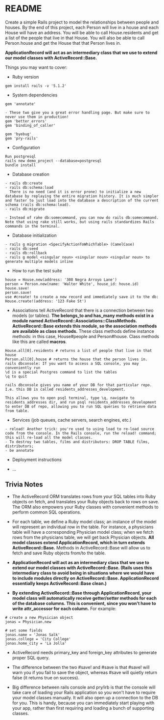 # README

Create a simple Rails project to model the relationships between people and houses. By the end of this project, each Person will live in a house and each House will have an address. You will be able to call House.residents and get a list of the people that live in that House. You will also be able to call Person.house and get the House that that Person lives in.

**ApplicationRecord will act as an intermediary class that we use to extend our model classes with ActiveRecord::Base.**

Things you may want to cover:
* Ruby version
```
gem install rails -v '5.1.2'
```

* System dependencies
```
gem 'annotate'

- These two give you a great error handling page. But make sure to never use them in production!
gem 'better_errors'
gem 'binding_of_caller'

gem 'byebug'
gem 'pry-rails'
```

* Configuration
```
Run postgresql
rails new demo_project --database=postgresql
bundle install
```

* Database creation
```
- rails db:create
- rails db:schema:load
  There is no need (and it is error prone) to initialize a new database by replaying the entire migration history. It is much simpler and faster to just load into the database a description of the current schema (rails db:schema:load).
- rails db:migrate

- Instead of rake db:somecommand, you can now do rails db:somecommand. Note that using rake still works, but using rails standardizes Rails commands in the terminal.
```

* Database initialization
```
- rails g migration <SpecifyActionToWhichTable> (CamelCase)
- rails db:seed
- rails db:rollback
- rails g model <singular noun> <singular noun> <singular noun> to generate multiple models inline
```

* How to run the test suite
```
house = House.new(address: '308 Negra Arroyo Lane')
person = Person.new(name: 'Walter White', house_id: house.id)
house.save!
person.save!
use #create! to create a new record and immediately save it to the db:
House.create!(address: '123 Fake St')
```
- Associations tell ActiveRecord that there is a connection between two models (or tables). **The belongs_to and has_many methods exist in a module named ActiveRecord::Associations::ClassMethods. ActiveRecord::Base extends this module, so the association methods are available as class methods.** These class methods define instance methods: in this case, House#people and Person#house. Class methods like this are called **macros**.

```
House.all[0].residents # returns a list of people that live in that house
Person.all[0].house # returns the house that the person lives in.
rails dbconsole: If you want to access a SQL console, you may conveniently run
\d is a special Postgres command to list the tables
\q to quit

rails dbconsole gives you name of your DB for that particular repo. I.e. this DB is called residents_addresses_development.

This allows you to open psql terminal, type \q, navigate to residents_addresses dir, and run psql residents_addresses_development to enter DB of repo, allowing you to run SQL queries to retrieve data from table.
```

* Services (job queues, cache servers, search engines, etc.)
```
- reload! Another trick: you're used to using load to re-load source code from the console. In the Rails console, run the reload! command; this will re-load all the model classes.
- To destroy two tables, films and distributors: DROP TABLE films, distributors;
- be annotate
```

* Deployment instructions

* ...

## Trivia Notes
* The ActiveRecord ORM translates rows from your SQL tables into Ruby objects on fetch, and translates your Ruby objects back to rows on save. The ORM also empowers your Ruby classes with convenient methods to perform common SQL operations.

* For each table, we define a Ruby model class; an instance of the model will represent an individual row in the table. For instance, a physicians table will have a corresponding Physician model class; when we fetch rows from the physicians table, we will get back Physician objects. **All model classes extend ApplicationRecord, which in turn extends ActiveRecord::Base.** Methods in ActiveRecord::Base will allow us to fetch and save Ruby objects from/to the table.

* **ApplicationRecord will act as an intermediary class that we use to extend our model classes with ActiveRecord::Base. (Rails uses this intermediary class to avoid being in situations where we would have to include modules directly on ActiveRecord::Base. ApplicationRecord essentially keeps ActiveRecord::Base clean.)**

* **By extending ActiveRecord::Base through ApplicationRecord, your model class will automatically receive getter/setter methods for each of the database columns. This is convenient, since you won't have to write attr_accessor for each column.** For example:

```
# create a new Physician object
jonas = Physician.new

# set some fields
jonas.name = 'Jonas Salk'
jonas.college = 'City College'
jonas.home_city = 'La Jolla'
```

* ActiveRecord needs primary_key and foreign_key attributes to generate proper SQL query.

* The difference between the two #save! and #save is that #save! will warn you if you fail to save the object, whereas #save will quietly return false (it returns true on success).

* Big difference between rails console and pry/irb is that the console will take care of loading your Rails application so you won't have to require your model classes manually. It will also open up a connection to the DB for you. This is handy, because you can immediately start playing with your app, rather than first requiring and loading a bunch of supporting classes.
